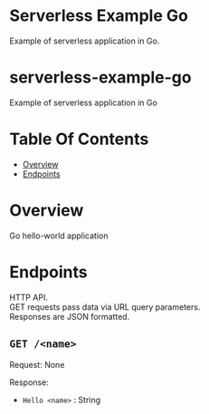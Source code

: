 # Serverless Example Go
Example of serverless application in Go.

# serverless-example-go
Example of serverless application in Go

# Table Of Contents
- [Overview](#overview)
- [Endpoints](#endpoints)

# Overview
Go hello-world application

# Endpoints
HTTP API.  
GET requests pass data via URL query parameters.  
Responses are JSON formatted.  

## `GET /<name>`
Request: None

Response:

- `Hello <name>` : String

